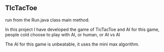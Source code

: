 ## TIcTacToe

run from the Run.java class main method.

In this project I have developed the game of TicTacToe and AI for this game, people cold choose to play with AI, or human, or AI vs AI

The AI for this game is unbeatable, it uses the mini max algorithm.
